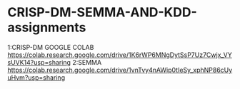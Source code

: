 # CRISP-DM-SEMMA-AND-KDD-assignments
1:CRISP-DM GOOGLE COLAB 
https://colab.research.google.com/drive/1K6rWP6MNgDytSsP7Uz7Cwjx_VYsUVK14?usp=sharing
2:SEMMA 
https://colab.research.google.com/drive/1vnTvy4nAWip0tIeSy_xphNP86cUyuHvm?usp=sharing
